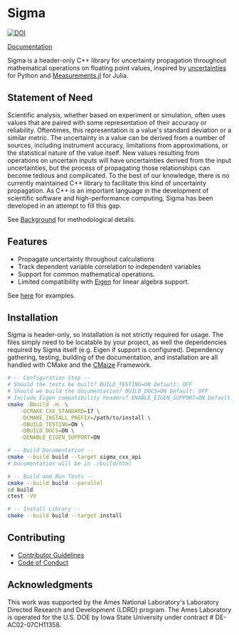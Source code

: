 # Sigma 

[![DOI](https://joss.theoj.org/papers/10.21105/joss.07404/status.svg)](https://doi.org/10.21105/joss.07404)

[Documentation](https://qcuncertainty.github.io/sigma/)

Sigma is a header-only C++ library for uncertainty propagation throughout
mathematical operations on floating point values, inspired by
[uncertainties](https://github.com/lmfit/uncertainties) for Python and
[Measurements.jl](https://github.com/JuliaPhysics/Measurements.jl) for Julia.

## Statement of Need
Scientific analysis, whether based on experiment or simulation, often uses
values that are paired with some representation of their accuracy or 
reliability. Oftentimes, this representation is a value's standard deviation or
a similar metric. The uncertainty in a value can be derived from a number of 
sources, including instrument accuracy, limitations from approximations, or 
the statistical nature of the value itself. New values resulting from operations
on uncertain inputs will have uncertainties derived from the input 
uncertainties, but the process of propagating those relationships can become
tedious and complicated. To the best of our knowledge, there is no currently 
maintained C++ library to facilitate this kind of uncertainty propagation. As 
C++ is an important language in the development of scientific software and 
high-performance computing, Sigma has been developed in an attempt to fill this
gap.

See [Background](./docs/background.md) for methodological details.

## Features
- Propagate uncertainty throughout calculations
- Track dependent variable correlation to independent variables
- Support for common mathematical operations.
- Limited compatibility with [Eigen](https://eigen.tuxfamily.org/index.php?title=Main_Page)
  for linear algebra support.

See [here](./docs/examples.md) for examples.

## Installation
Sigma is header-only, so installation is not strictly required for usage. The
files simply need to be locatable by your project, as well the dependencies
required by Sigma itself (e.g. Eigen if support is configured). Dependency
gathering, testing, building of the documentation, and installation are all
handled with CMake and the [CMaize](https://github.com/CMakePP/CMaize) 
Framework.

```Bash
# -- Configuration Step --
# Should the tests be built? BUILD_TESTING=ON Default: OFF
# Should we build the documentation? BUILD_DOCS=ON Default: OFF
# Include Eigen compatibility headers? ENABLE_EIGEN_SUPPORT=ON Default: ON
cmake -Bbuild -H. \
    -DCMAKE_CXX_STANDARD=17 \
    -DCMAKE_INSTALL_PREFIX=/path/to/install \
    -DBUILD_TESTING=ON \
    -DBUILD_DOCS=ON \
    -DENABLE_EIGEN_SUPPORT=ON

# -- Build Documentation --
cmake --build build --target sigma_cxx_api
# Documentation will be in ./build/html

# -- Build and Run Tests --
cmake --build build --parallel
cd build
ctest -VV

# -- Install Library --
cmake --build build --target install
```

## Contributing

- [Contributor Guidelines](./docs/contributing.md)
- [Code of Conduct](./docs/code_of_conduct.md)

## Acknowledgments

This work was supported by the Ames National Laboratory's Laboratory Directed 
Research and Development (LDRD) program. The Ames Laboratory is operated for the
U.S. DOE by Iowa State University under contract # DE-AC02-07CH11358.
